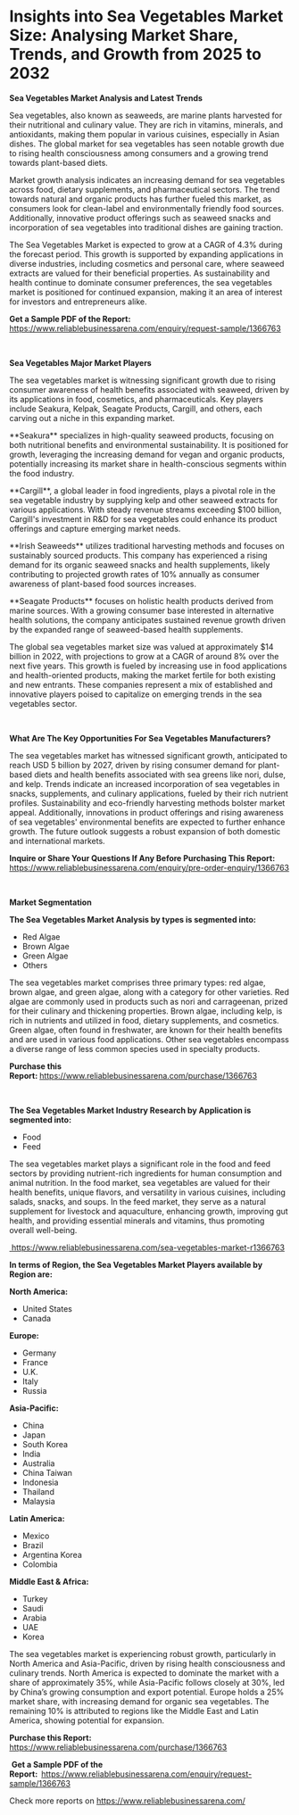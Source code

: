 <p><h1>Insights into Sea Vegetables Market Size: Analysing Market Share, Trends, and Growth from 2025 to 2032</h1></p><p><strong>Sea Vegetables Market Analysis and Latest Trends</strong></p>
<p><p>Sea vegetables, also known as seaweeds, are marine plants harvested for their nutritional and culinary value. They are rich in vitamins, minerals, and antioxidants, making them popular in various cuisines, especially in Asian dishes. The global market for sea vegetables has seen notable growth due to rising health consciousness among consumers and a growing trend towards plant-based diets.</p><p>Market growth analysis indicates an increasing demand for sea vegetables across food, dietary supplements, and pharmaceutical sectors. The trend towards natural and organic products has further fueled this market, as consumers look for clean-label and environmentally friendly food sources. Additionally, innovative product offerings such as seaweed snacks and incorporation of sea vegetables into traditional dishes are gaining traction.</p><p>The Sea Vegetables Market is expected to grow at a CAGR of 4.3% during the forecast period. This growth is supported by expanding applications in diverse industries, including cosmetics and personal care, where seaweed extracts are valued for their beneficial properties. As sustainability and health continue to dominate consumer preferences, the sea vegetables market is positioned for continued expansion, making it an area of interest for investors and entrepreneurs alike.</p></p>
<p><strong>Get a Sample PDF of the Report:&nbsp;</strong> <a href="https://www.reliablebusinessarena.com/enquiry/request-sample/1366763?utm_campaign=3091&utm_medium=2&utm_source=Github&utm_content=ia&utm_term=22032025&utm_id=sea-vegetables">https://www.reliablebusinessarena.com/enquiry/request-sample/1366763</a></p>
<p>&nbsp;</p>
<p><strong>Sea Vegetables Major Market Players</strong></p>
<p><p>The sea vegetables market is witnessing significant growth due to rising consumer awareness of health benefits associated with seaweed, driven by its applications in food, cosmetics, and pharmaceuticals. Key players include Seakura, Kelpak, Seagate Products, Cargill, and others, each carving out a niche in this expanding market.</p><p>**Seakura** specializes in high-quality seaweed products, focusing on both nutritional benefits and environmental sustainability. It is positioned for growth, leveraging the increasing demand for vegan and organic products, potentially increasing its market share in health-conscious segments within the food industry.</p><p>**Cargill**, a global leader in food ingredients, plays a pivotal role in the sea vegetable industry by supplying kelp and other seaweed extracts for various applications. With steady revenue streams exceeding $100 billion, Cargill's investment in R&D for sea vegetables could enhance its product offerings and capture emerging market needs.</p><p>**Irish Seaweeds** utilizes traditional harvesting methods and focuses on sustainably sourced products. This company has experienced a rising demand for its organic seaweed snacks and health supplements, likely contributing to projected growth rates of 10% annually as consumer awareness of plant-based food sources increases.</p><p>**Seagate Products** focuses on holistic health products derived from marine sources. With a growing consumer base interested in alternative health solutions, the company anticipates sustained revenue growth driven by the expanded range of seaweed-based health supplements.</p><p>The global sea vegetables market size was valued at approximately $14 billion in 2022, with projections to grow at a CAGR of around 8% over the next five years. This growth is fueled by increasing use in food applications and health-oriented products, making the market fertile for both existing and new entrants. These companies represent a mix of established and innovative players poised to capitalize on emerging trends in the sea vegetables sector.</p></p>
<p>&nbsp;</p>
<p><strong>What Are The Key Opportunities For Sea Vegetables Manufacturers?</strong></p>
<p><p>The sea vegetables market has witnessed significant growth, anticipated to reach USD 5 billion by 2027, driven by rising consumer demand for plant-based diets and health benefits associated with sea greens like nori, dulse, and kelp. Trends indicate an increased incorporation of sea vegetables in snacks, supplements, and culinary applications, fueled by their rich nutrient profiles. Sustainability and eco-friendly harvesting methods bolster market appeal. Additionally, innovations in product offerings and rising awareness of sea vegetables' environmental benefits are expected to further enhance growth. The future outlook suggests a robust expansion of both domestic and international markets.</p></p>
<p><strong>Inquire or Share Your Questions If Any Before Purchasing This Report:</strong> <a href="https://www.reliablebusinessarena.com/enquiry/pre-order-enquiry/1366763?utm_campaign=3091&utm_medium=2&utm_source=Github&utm_content=ia&utm_term=22032025&utm_id=sea-vegetables">https://www.reliablebusinessarena.com/enquiry/pre-order-enquiry/1366763</a></p>
<p>&nbsp;</p>
<p><strong>Market Segmentation</strong></p>
<p><strong>The Sea Vegetables Market Analysis by types is segmented into:</strong></p>
<p><ul><li>Red Algae</li><li>Brown Algae</li><li>Green Algae</li><li>Others</li></ul></p>
<p><p>The sea vegetables market comprises three primary types: red algae, brown algae, and green algae, along with a category for other varieties. Red algae are commonly used in products such as nori and carrageenan, prized for their culinary and thickening properties. Brown algae, including kelp, is rich in nutrients and utilized in food, dietary supplements, and cosmetics. Green algae, often found in freshwater, are known for their health benefits and are used in various food applications. Other sea vegetables encompass a diverse range of less common species used in specialty products.</p></p>
<p><strong>Purchase this Report:&nbsp;</strong><a href="https://www.reliablebusinessarena.com/purchase/1366763?utm_campaign=3091&utm_medium=2&utm_source=Github&utm_content=ia&utm_term=22032025&utm_id=sea-vegetables">https://www.reliablebusinessarena.com/purchase/1366763</a></p>
<p>&nbsp;</p>
<p><strong>The Sea Vegetables Market Industry Research by Application is segmented into:</strong></p>
<p><ul><li>Food</li><li>Feed</li></ul></p>
<p><p>The sea vegetables market plays a significant role in the food and feed sectors by providing nutrient-rich ingredients for human consumption and animal nutrition. In the food market, sea vegetables are valued for their health benefits, unique flavors, and versatility in various cuisines, including salads, snacks, and soups. In the feed market, they serve as a natural supplement for livestock and aquaculture, enhancing growth, improving gut health, and providing essential minerals and vitamins, thus promoting overall well-being.</p></p>
<p><a href="https://www.reliablebusinessarena.com/sea-vegetables-market-r1366763?utm_campaign=3091&utm_medium=2&utm_source=Github&utm_content=ia&utm_term=22032025&utm_id=sea-vegetables">&nbsp;https://www.reliablebusinessarena.com/sea-vegetables-market-r1366763</a></p>
<p><strong>In terms of Region, the Sea Vegetables Market Players available by Region are:</strong></p>
<p>
    <p> <strong> North America: </strong>
        <ul>
            <li>United States</li>
            <li>Canada</li>
        </ul>
        </p> 
    <p> <strong> Europe: </strong>
        <ul>
            <li>Germany</li>
            <li>France</li>
            <li>U.K.</li>
            <li>Italy</li>
            <li>Russia</li>
        </ul>
        </p> 
    <p> <strong> Asia-Pacific: </strong>
        <ul>
            <li>China</li>
            <li>Japan</li>
            <li>South Korea</li>
            <li>India</li>
            <li>Australia</li>
            <li>China Taiwan</li>
            <li>Indonesia</li>
            <li>Thailand</li>
            <li>Malaysia</li>
        </ul>
        </p> 
    <p> <strong> Latin America: </strong>
        <ul>
            <li>Mexico</li>
            <li>Brazil</li>
            <li>Argentina Korea</li>
            <li>Colombia</li>
        </ul>
        </p> 
    <p> <strong> Middle East & Africa: </strong>
        <ul>
            <li>Turkey</li>
            <li>Saudi</li>
            <li>Arabia</li>
            <li>UAE</li>
            <li>Korea</li>
        </ul>
    </p>
    </p>
<p><p>The sea vegetables market is experiencing robust growth, particularly in North America and Asia-Pacific, driven by rising health consciousness and culinary trends. North America is expected to dominate the market with a share of approximately 35%, while Asia-Pacific follows closely at 30%, led by China’s growing consumption and export potential. Europe holds a 25% market share, with increasing demand for organic sea vegetables. The remaining 10% is attributed to regions like the Middle East and Latin America, showing potential for expansion.</p></p>
<p><strong>Purchase this Report: </strong><a href="https://www.reliablebusinessarena.com/purchase/1366763?utm_campaign=3091&utm_medium=2&utm_source=Github&utm_content=ia&utm_term=22032025&utm_id=sea-vegetables">https://www.reliablebusinessarena.com/purchase/1366763</a></p>
<p>&nbsp;<strong>Get a Sample PDF of the Report:&nbsp;&nbsp;</strong><a href="https://www.reliablebusinessarena.com/enquiry/request-sample/1366763?utm_campaign=3091&utm_medium=2&utm_source=Github&utm_content=ia&utm_term=22032025&utm_id=sea-vegetables">https://www.reliablebusinessarena.com/enquiry/request-sample/1366763</a></p>
<p><strong></strong></p>
<p>Check more reports on <a href="https://www.reliablebusinessarena.com/?utm_campaign=3091&utm_medium=2&utm_source=Github&utm_content=ia&utm_term=22032025&utm_id=sea-vegetables">https://www.reliablebusinessarena.com/</a></p>